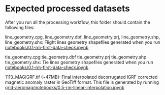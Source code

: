 # Expected processed datasets

After you run all the processing workflow, this folder should contain the following files:

line_geometry.cpg, line_geometry.dbf, line_geometry.prj, line_geometry.shp, line_geometry.shx: Flight lines geometry shapefiles generated when you run [notebooks/0.1-rm-first-data-check.ipynb](https://github.com/rmorel/grid-aeromag/blob/master/notebooks/0.1-rm-first-data-check.ipynb)

tie_geometry.cpg  tie_geometry.dbf  tie_geometry.prj  tie_geometry.shp  tie_geometry.shx: Tie lines geometry shapefiles generated when you run [notebooks/0.1-rm-first-data-check.ipynb](https://github.com/rmorel/grid-aeromag/blob/master/notebooks/0.1-rm-first-data-check.ipynb)

1113_MAGIGRF.tif (~47MB): Final interpolated decorrugated IGRF corrected magnetic anomaly raster in GeoTiff format. This file is generated by running [grid-aeromag/notebooks/0.5-rm-linear-interpolation.ipynb](https://github.com/rmorel/grid-aeromag/blob/master/notebooks/0.5-rm-linear-interpolation.ipynb)
